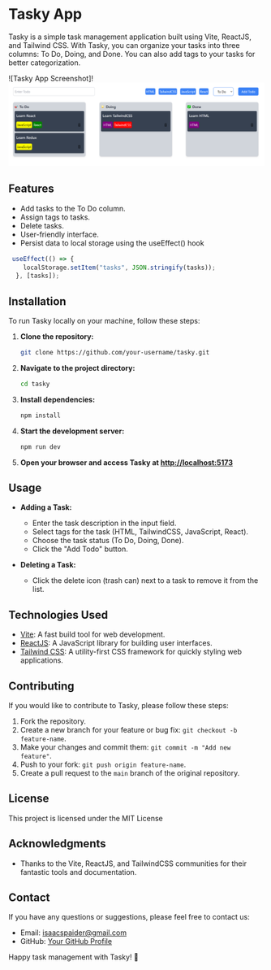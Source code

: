 # Tasky App

Tasky is a simple task management application built using Vite, ReactJS, and Tailwind CSS. With Tasky, you can organize your tasks into three columns: To Do, Doing, and Done. You can also add tags to your tasks for better categorization.

![Tasky App Screenshot]!![Alt text](image.png)

## Features

- Add tasks to the To Do column.
- Assign tags to tasks.
- Delete tasks.
- User-friendly interface.
- Persist data to local storage using the useEffect() hook
```javaScript
 useEffect(() => {
    localStorage.setItem("tasks", JSON.stringify(tasks));
  }, [tasks]);
```

## Installation

To run Tasky locally on your machine, follow these steps:

1. **Clone the repository:**

   ```bash
   git clone https://github.com/your-username/tasky.git
   ```

2. **Navigate to the project directory:**

   ```bash
   cd tasky
   ```

3. **Install dependencies:**

   ```bash
   npm install
   ```

4. **Start the development server:**

   ```bash
   npm run dev
   ```

5. **Open your browser and access Tasky at [http://localhost:5173](http://localhost:5173)**

## Usage

- **Adding a Task:**
  - Enter the task description in the input field.
  - Select tags for the task (HTML, TailwindCSS, JavaScript, React).
  - Choose the task status (To Do, Doing, Done).
  - Click the "Add Todo" button.

- **Deleting a Task:**
  - Click the delete icon (trash can) next to a task to remove it from the list.


## Technologies Used

- [Vite](https://vitejs.dev/): A fast build tool for web development.
- [ReactJS](https://reactjs.org/): A JavaScript library for building user interfaces.
- [Tailwind CSS](https://tailwindcss.com/): A utility-first CSS framework for quickly styling web applications.

## Contributing

If you would like to contribute to Tasky, please follow these steps:

1. Fork the repository.
2. Create a new branch for your feature or bug fix: `git checkout -b feature-name`.
3. Make your changes and commit them: `git commit -m "Add new feature"`.
4. Push to your fork: `git push origin feature-name`.
5. Create a pull request to the `main` branch of the original repository.

## License

This project is licensed under the MIT License 

## Acknowledgments

- Thanks to the Vite, ReactJS, and TailwindCSS communities for their fantastic tools and documentation.

## Contact

If you have any questions or suggestions, please feel free to contact us:

- Email: isaacspaider@gmail.com
- GitHub: [Your GitHub Profile](https://github.com/isaacmuchunu)

Happy task management with Tasky! 🚀